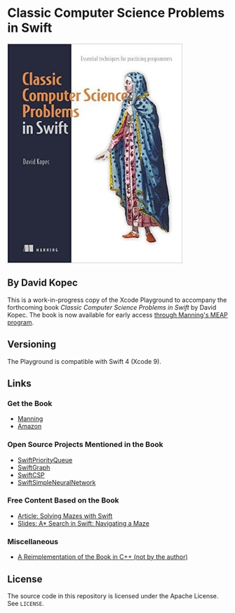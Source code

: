 # Classic Computer Science Problems in Swift
![Classic Computer Science Problems in Swift Cover](cover.jpg)
## By David Kopec

This is a work-in-progress copy of the Xcode Playground to accompany the forthcoming book *Classic Computer Science Problems in Swift* by David Kopec. The book is now available for early access [through Manning's MEAP program](https://www.manning.com/books/classic-computer-science-problems-in-swift).

## Versioning

The Playground is compatible with Swift 4 (Xcode 9).

## Links

### Get the Book

- [Manning](https://www.manning.com/books/classic-computer-science-problems-in-swift)
- [Amazon](http://amzn.to/2xG6nlF)

### Open Source Projects Mentioned in the Book

- [SwiftPriorityQueue](https://github.com/davecom/SwiftPriorityQueue)
- [SwiftGraph](https://github.com/davecom/SwiftGraph)
- [SwiftCSP](https://github.com/davecom/SwiftCSP)
- [SwiftSimpleNeuralNetwork](https://github.com/davecom/SwiftSimpleNeuralNetwork)

### Free Content Based on the Book

- [Article: Solving Mazes with Swift](http://freecontent.manning.com/solving-mazes-with-swift/)
- [Slides: A* Search in Swift: Navigating a Maze](http://freecontent.manning.com/slideshare-a-search-in-swift-navigating-a-maze/)

### Miscellaneous

- [A Reimplementation of the Book in C++ (not by the author)](https://github.com/araya-andres/classic_computer_sci)

## License

The source code in this repository is licensed under the Apache License. See `LICENSE`.
